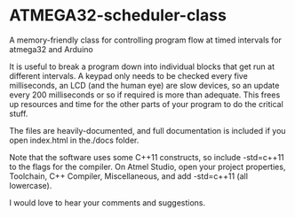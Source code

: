 # ATMEGA32-scheduler-class
A memory-friendly class for controlling program flow at timed intervals for atmega32 and Arduino 

It is useful to break a program down into individual blocks that get run at different intervals. A keypad only needs to be checked every five milliseconds, an LCD (and the human eye) are slow devices, so an update every 200 milliseconds or so if required is more than adequate. This frees up resources and time for the other parts of your program to do the critical stuff.

The files are heavily-documented, and full documentation is included if you open index.html in the./docs folder.

Note that the software uses some C++11 constructs, so include -std=c++11 to the flags for the compiler. On Atmel Studio, open your project properties, Toolchain, C++ Compiler, Miscellaneous, and add -std=c++11 (all lowercase).

I would love to hear your comments and suggestions.
